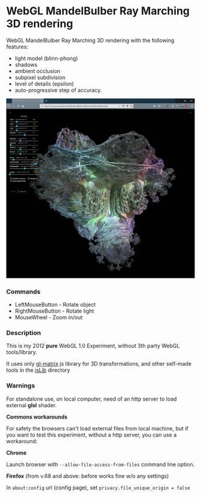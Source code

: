 # WebGL MandelBulber Ray Marching 3D rendering

WebGL MandelBulber Ray Marching 3D rendering with the following features:
- light model (blinn-phong)
- shadows
- ambient occlusion
- subpixel subdivision
- level of details (epsilon)
- auto-progressive step of accuracy.

![](https://raw.githubusercontent.com/BrutPitt/wglMandelBulber/master/screenShots/mbulb.jpg)

### Commands
- LeftMouseButton - Rotate object
- RightMouseButton - Rotate light
- MouseWheel - Zoom in/out

### Description

This is my 2012 **pure** WebGL 1.0 Experiment, without 3th party WebGL tools/library.

It uses only [gl-matrix](https://github.com/toji/gl-matrix) js library for 3D transformations, and other self-made tools in the [jsLib](https://github.com/BrutPitt/wglMandelBulber/tree/master/jsLib) directory

### Warnings
For standalone use, on local computer, need of an http server to load external **glsl** shader.

**Commons workarounds**

For safety the browsers can't load external files from local machine, but if you want to test this experiment, without a http server, you can use a workaround:


**Chrome** 

Launch browser with `--allow-file-access-from-files` command line option.

**Firefox** (from v.68 and above: before works fine w/o any settings)

In `about:config` url (config page), set `privacy.file_unique_origin = false`
